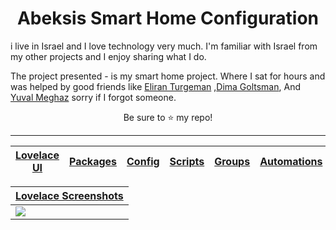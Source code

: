 <h1 align="center"></a>Abeksis Smart Home Configuration</h1>


 i live in Israel and I love technology very much. I'm familiar with Israel from my other projects and I enjoy sharing what I do.

The project presented - is my smart home project. Where I sat for hours and was helped by good friends like [Eliran Turgeman](https://github.com/VirtualL/HomeAssistant-Config) ,[Dima Goltsman](https://github.com/dimagoltsman/ha-custom-component-ituran), And [Yuval Meghaz](https://github.com/rt400/Shabbat-Times?fbclid=IwAR1ctaMcllg22ZSeg97n_G6L-f0kiBI0y0rqpIIOS82eIVlNHg6dvjn-QgU) sorry if I forgot someone. 


<p align="center">Be sure to <g-emoji class="g-emoji" alias="star" fallback-src="https://assets-cdn.github.com/images/icons/emoji/unicode/2b50.png">⭐️</g-emoji> my repo!</p>

<hr>

<table>
<thead>
<tr>
<th><a href="https://github.com/abeksis/My-HomeAssistant-Config/blob/master/HomeAssistant_File/ui-lovelace.yaml">Lovelace UI</a></th>
<th><a href="https://github.com/abeksis/My-HomeAssistant-Config/tree/master/HomeAssistant_File/packages">Packages</a></th>
<th><a href="https://github.com/abeksis/My-HomeAssistant-Config/tree/master/HomeAssistant_File/config">Config</a></th>
<th><a href="https://github.com/abeksis/My-HomeAssistant-Config/blob/master/HomeAssistant_File/config/scripts.yaml">Scripts</a></th>
<th><a href="https://github.com/abeksis/My-HomeAssistant-Config/blob/master/HomeAssistant_File/config/groups.yaml">Groups</a></th>
<th><a href="https://github.com/abeksis/My-HomeAssistant-Config/blob/master/HomeAssistant_File/config/automation/automations.yaml">Automations</a></th>
</tr>
</thead></table>

<table>
<thead>
<tr>
<th><a href="https://raw.githubusercontent.com/abeksis/My-HomeAssistant-Config/master/HA%20Picters/Lovelace%20Screenshots/01.%20Home.jpg">Lovelace Screenshots</a></th>
</tr>
</thead>
<tbody>
<tr>
<td><a href="https://github.com/abeksis/My-HomeAssistant-Config/tree/master/HA%20Picters/Lovelace%20Screenshots"><img src="https://github.com/JamesMcCarthy79/Home-Assistant-Config/raw/master/HA%20Pics/Lovelace%20Screenshots/10.%20System%20Status.png" style="max-width:100%;"></a></td>
</tr></tbody></table>
